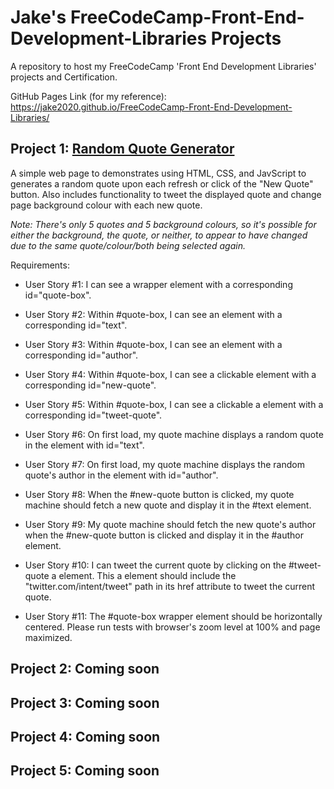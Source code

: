 # Jake's FreeCodeCamp-Front-End-Development-Libraries Projects
A repository to host my FreeCodeCamp 'Front End Development Libraries' projects and Certification.

GitHub Pages Link (for my reference): https://jake2020.github.io/FreeCodeCamp-Front-End-Development-Libraries/

## Project 1: [Random Quote Generator](https://jake2020.github.io/FreeCodeCamp-Front-End-Development-Libraries/RandomQuoteMachine.html)
A simple web page to demonstrates using HTML, CSS, and JavScript to generates a random quote upon each refresh or click of the "New Quote" button. Also includes functionality to tweet the displayed quote and change page background colour with each new quote.

*Note: There's only 5 quotes and 5 background colours, so it's possible for either the background, the quote, or neither, to appear to have changed due to the same quote/colour/both being selected again.*

Requirements:

- User Story #1: I can see a wrapper element with a corresponding id="quote-box".

- User Story #2: Within #quote-box, I can see an element with a corresponding id="text".

- User Story #3: Within #quote-box, I can see an element with a corresponding id="author".

- User Story #4: Within #quote-box, I can see a clickable element with a corresponding id="new-quote".

- User Story #5: Within #quote-box, I can see a clickable a element with a corresponding id="tweet-quote".

- User Story #6: On first load, my quote machine displays a random quote in the element with id="text".

- User Story #7: On first load, my quote machine displays the random quote's author in the element with id="author".

- User Story #8: When the #new-quote button is clicked, my quote machine should fetch a new quote and display it in the #text element.

- User Story #9: My quote machine should fetch the new quote's author when the #new-quote button is clicked and display it in the #author element.

- User Story #10: I can tweet the current quote by clicking on the #tweet-quote a element. This a element should include the "twitter.com/intent/tweet" path in its href attribute to tweet the current quote.

- User Story #11: The #quote-box wrapper element should be horizontally centered. Please run tests with browser's zoom level at 100% and page maximized.

## Project 2: Coming soon

## Project 3: Coming soon

## Project 4: Coming soon

## Project 5: Coming soon
